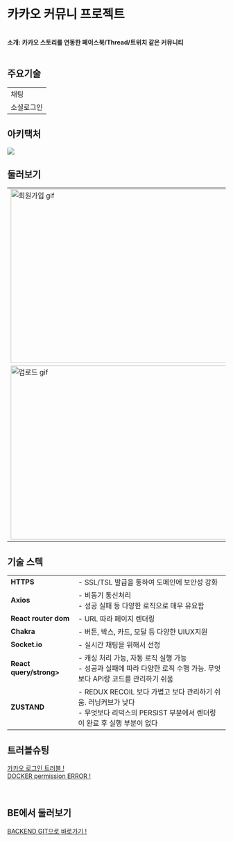# **카카오 커뮤니 프로젝트** 
</br>
<strong> 소개: 카카오 스토리를 연동한 페이스북/Thread/트위치 같은 커뮤니티 </strong>
</br>
<br>


## **주요기술**
<table>
  <tr>
  <td>채팅</td>
 
 </tr>
 <tr>
  <td>소셜로그인</td>
 </tr>

</table>

## **아키택처**
<img src="https://github.com/jeonghawook/CommunityBackend/assets/126029736/7593b462-b655-4884-8176-eb98ab1cf1c4">

## **둘러보기**
 <table>
<tr>
   <td><img src="https://github.com/jeonghawook/CommunityFrontend/assets/126029736/44ecc126-ab9e-4472-9b6b-c0fce2424e6f" alt="회원가입 gif" width="500" height="400" /></td>
  <td><img src="https://github.com/jeonghawook/CommunityFrontend/assets/126029736/77c5a7e2-c6fa-446b-bb3e-6208255f8479" alt="로그안 gif" width="500" height="400" /></td>

</tr> 
   <tr>
  <td><img src="https://github.com/jeonghawook/CommunityFrontend/assets/126029736/151d9234-0650-4da4-ba48-28ae0f6b9575" alt="업로드 gif" width="500" height="400" /></td>
  <td><img src="https://github.com/jeonghawook/CommunityFrontend/assets/126029736/82916a41-0404-4c14-99c0-b81eea7c70b0" alt="카카오로그인+연동 gif" width="500" height="400" /></td>
</tr>
 </table>
      
## **기술 스텍**
<table>
 <tr>
    <td><strong>HTTPS</strong></td>
    <td> - SSL/TSL 발급을 통하여 도메인에 보안성 강화 <br />
   </td>
  </tr>
  <tr>
    <td><strong>Axios</strong></td>
    <td> - 비동기 통신처리<br />
- 성공 실패 등 다양한 로직으로 매우 유요함</td>
  </tr>
  <tr>
    <td><strong>React router dom</strong></td>
    <td>- URL 따라 페이지 렌더링<br />
  </td>
  </tr>
  <tr>
    <td><strong>Chakra</strong></td>
    <td>- 버튼, 박스, 카드, 모달 등 다양한 UIUX지원</td>
  </tr>
   <tr>
    <td><strong>Socket.io</strong></td>
    <td>- 실시간 채팅을 위해서 선정<br />
  </td>
  </tr>
   <tr>
    <td><strong>React query/strong></td>
    <td>- 캐싱 처리 가능, 자동 로직 실행 가능<br />
- 성공과 실패에 따라 다양한 로직 수행 가능. 무엇보다 API랑 코드를 관리하기 쉬움</td>
  </tr>
  <tr>
    <td><strong>ZUSTAND</strong></td>
    <td>- REDUX RECOIL 보다 가볍고 보다 관리하기 쉬움. 러닝커브가 낮다<br />
     - 무엇보다 리덕스의 PERSIST 부분에서 렌더링이 완료 후 실행 부분이 없다</td>
 </td>
  </tr>
</table>

## **트러블슈팅** 
[카카오 로그인 트러블 ! ](https://velog.io/@saro3/%EC%B9%B4%EC%B9%B4%EC%98%A4-%EB%A1%9C%EA%B7%B8%EC%9D%B8-%EA%B3%BC%EC%A0%95)
<br>
[DOCKER permission ERROR ! ](https://velog.io/@saro3/Docker-GithubAction)

<br>

## **BE에서 둘러보기**
 [BACKEND GIT으로 바로가기 ! ](https://github.com/jeonghawook/CommunityBackend)

